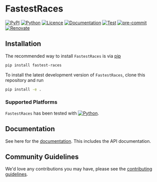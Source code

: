 # FastestRaces

[![PyPI](https://badge.fury.io/py/fastest-races.svg)](https://pypi.org/project/fastest-races)
[![Python](https://img.shields.io/pypi/pyversions/fastest-races)](https://www.python.org)
[![Licence](https://img.shields.io/github/license/paddyroddy/fastest-races)](https://github.com/paddyroddy/fastest-races/blob/main/LICENCE.txt)
[![Documentation](https://img.shields.io/badge/Documentation-FastestRaces-blueviolet.svg)](https://paddyroddy.github.io/fastest-races)
[![Test](https://github.com/paddyroddy/fastest-races/actions/workflows/test.yaml/badge.svg)](https://github.com/paddyroddy/fastest-races/actions/workflows/test.yaml)
[![pre-commit](https://img.shields.io/badge/pre--commit-enabled-brightgreen?logo=pre-commit)](https://github.com/pre-commit/pre-commit)
[![Renovate](https://img.shields.io/badge/renovate-enabled-orange?logo=renovatebot&logoColor=white.svg)](https://docs.renovatebot.com)

## Installation

The recommended way to install `FastestRaces` is via
[pip](https://pypi.org/project/pip/)

```sh
pip install fastest-races
```

To install the latest development version of `FastestRaces`, clone this
repository and run

```sh
pip install -e .
```

### Supported Platforms

`FastestRaces` has been tested with
[![Python](https://img.shields.io/pypi/pyversions/fastest-races)](https://www.python.org).

## Documentation

See here for the [documentation](https://paddyroddy.github.io/fastest-races).
This includes the API documentation.

## Community Guidelines

We'd love any contributions you may have, please see the
[contributing guidelines](./CONTRIBUTING.md).
